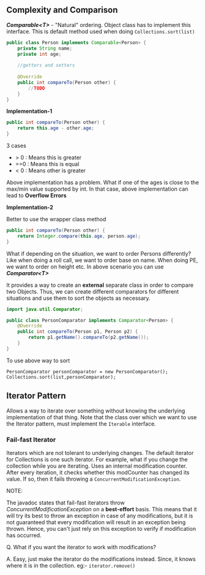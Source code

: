 ## Complexity and Comparison

***Comparable\<T>*** - "Natural" ordering. Object class has to implement this interface. This is default method used when doing ```Collections.sort(list)```

```java
public class Person implements Comparable<Person> {
    private String name;
    private int age;
    
    //getters and setters
    
    @Override
    public int compareTo(Person other) {
        //TODO
    }
}
```

**Implementation-1**
```java
public int compareTo(Person other) {
    return this.age - other.age;
}
```
3 cases

* \> 0 : Means this is greater
* ==0 : Means this is equal
* < 0 : Means other is greater

Above implementation has a problem. What if one of the ages is close to the max/min value supported by int.
In that case, above implementation can lead to **Overflow Errors**

**Implementation-2**

Better to use the wrapper class method
```java
public int compareTo(Person other) {
    return Integer.compare(this.age, person.age);
}
```

What if depending on the situation, we want to order Persons differently? Like when doing a roll call,
we want to order base on name. When doing PE, we want to order on height etc.
In above scenario you can use ***Comparator\<T>*** 

It provides a way to create an **external** separate class in order to compare two Objects. Thus, we can create different 
comparators for different situations and use them to sort the objects as necessary.

```java
import java.util.Comparator;

public class PersonComparator implements Comparator<Person> {
    @Override
    public int compareTo(Person p1, Person p2) {
        return p1.getName().compareTo(p2.getName());
    }
}
```

To use above way to sort 
```
PersonComparator personComparator = new PersonComparator();
Collections.sort(list,personComparator);
```

## Iterator Pattern
Allows a way to iterate over something without knowing the 
underlying implementation of that thing.
Note that the class over which we want to use the Iterator pattern, must implement the
```Iterable``` interface.

### Fail-fast Iterator
Iterators which are not tolerant to underlying changes. The default iterator for Collections is one such iterator.
For example, what if you change the collection while you are iterating.
Uses an internal modification counter. After every iteration, it checks
whether this modCounter has changed its value. If so, then it fails throwing
a ```ConcurrentModificationException```.

NOTE:

The javadoc states that fail-fast iterators throw <i>ConcurrentModificationException</i> on a **best-effort** basis.
This means that it will try its best to throw an exception in case of any modifications, but it is not guaranteed that
every modification will result in an exception being thrown. Hence, you can't just rely on this exception to verify if
modification has occurred.

Q. What if you want the iterator to work with modifications?

A. Easy, just make the iterator do the modifications instead. Since, it knows where it is in the collection.
eg:- ```iterator.remove()```